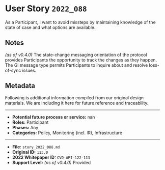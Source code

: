 
# User Story `2022_088` #

<!-- story-start -->As a Participant, I want to avoid missteps by maintaining knowledge of the state of case and what options are available.<!-- story-end -->

## Notes ##

*(as of v0.4.0)*
The state-change messaging orientation of the protocol provides Participants the opportunity to track the changes as they happen. The GI message type permits Participants to inquire about and resolve loss-of-sync issues.

## Metadata ##

Following is additional information compiled from our original design materials.
We are including it here for future reference and traceability.

---

- **Potential future process or service:** nan
- **Roles:** Participant
- **Phases:** Any
- **Categories:** Policy, Monitoring (incl. IR), Infrastructure

---

- **File:** `story_2022_088.md`
- **Original ID:** `113.0`
- **2022 Whitepaper ID:** `CVD-API-122-113`
- **Support Level:** *(as of v0.4.0)* Provided
